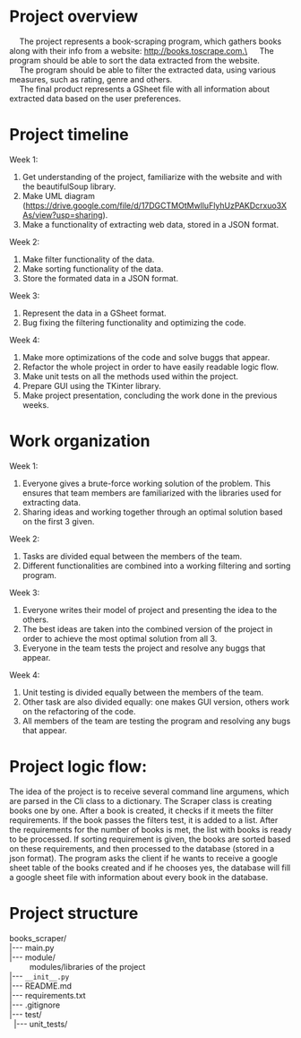 # Project overview

&emsp; The project represents a book-scraping program, which gathers books along with their info from a website: http://books.toscrape.com.\
&emsp; The program should be able to sort the data extracted from the website.\
&emsp; The program should be able to filter the extracted data, using various measures, such as rating, genre and others. \
&emsp; The final product represents a GSheet file with all information about extracted data based on the user preferences. 

# Project timeline

Week 1:
1. Get understanding of the project, familiarize with the website and with the beautifulSoup library.
2. Make UML diagram (https://drive.google.com/file/d/17DGCTMOtMwlluFlyhUzPAKDcrxuo3XAs/view?usp=sharing).
3. Make a functionality of extracting web data, stored in a JSON format.

Week 2:
1. Make filter functionality of the data.
2. Make sorting functionality of the data.
3. Store the formated data in a JSON format.

Week 3:
1. Represent the data in a GSheet format.
2. Bug fixing the filtering functionality and optimizing the code.

Week 4:
1. Make more optimizations of the code and solve buggs that appear.
2. Refactor the whole project in order to have easily readable logic flow. 
3. Make unit tests on all the methods used within the project.
4. Prepare GUI using the TKinter library.
5. Make project presentation, concluding the work done in the previous weeks.

# Work organization

Week 1: 
1. Everyone gives a brute-force working solution of the problem. This ensures that team members are familiarized with the libraries used for extracting data.
2. Sharing ideas and working together through an optimal solution based on the first 3 given.

Week 2:
1. Tasks are divided equal between the members of the team. 
2. Different functionalities are combined into a working filtering and sorting program.

Week 3:
1. Everyone writes their model of project and presenting the idea to the others.
2. The best ideas are taken into the combined version of the project in order to achieve the most optimal solution from all 3.
3. Everyone in the team tests the project and resolve any buggs that appear.

Week 4:
1. Unit testing is divided equally between the members of the team.
2. Other task are also divided equally: one makes GUI version, others work on the refactoring of the code.
3. All members of the team are testing the program and resolving any bugs that appear. 

# Project logic flow:

The idea of the project is to receive several command line argumens, which are parsed in the Cli class to a dictionary. 
The Scraper class is creating books one by one. After a book is created, it checks if it meets the filter requirements.
If the book passes the filters test, it is added to a list. After the requirements for the number of books is met, the list 
with books is ready to be processed. If sorting requirement is given, the books are sorted based on these requirements, and
then processed to the database (stored in a json format). The program asks the client if he wants to receive a google sheet
table of the books created and if he chooses yes, the database will fill a google sheet file with information about every
book in the database.

# Project structure

books_scraper/\
|--- main.py\
|--- module/\
&emsp; &emsp; modules/libraries of the project\
|--- `__init__.py`\
|--- README.md\
|--- requirements.txt\
|--- .gitignore\
|--- test/\
 &nbsp;  |--- unit_tests/